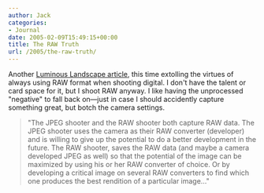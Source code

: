 ```yaml
---
author: Jack
categories:
- Journal
date: 2005-02-09T15:49:15+00:00
title: The RAW Truth
url: /2005/the-raw-truth/
---
```


Another [Luminous Landscape article][1], this time extolling the virtues of always using RAW format when shooting digital. I don't have the talent or card space for it, but I shoot RAW anyway. I like having the unprocessed "negative" to fall back on&#8212;just in case I should accidently capture something great, but botch the camera settings.

> 
> 
> "The JPEG shooter and the RAW shooter both capture RAW data. The JPEG shooter uses the camera as their RAW converter (developer) and is willing to give up the potential to do a better development in the future. The RAW shooter, saves the RAW data (and maybe a camera developed JPEG as well) so that the potential of the image can be maximized by using his or her RAW converter of choice. Or by developing a critical image on several RAW converters to find which one produces the best rendition of a particular image&#8230;"
> 
>

 [1]: http://www.luminous-landscape.com/essays/rawtruth1.shtml